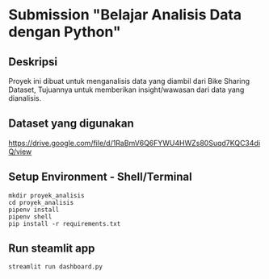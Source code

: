 # Submission "Belajar Analisis Data dengan Python"

## Deskripsi

Proyek ini dibuat untuk menganalisis data yang diambil dari Bike Sharing Dataset, Tujuannya untuk memberikan insight/wawasan dari data yang dianalisis.

## Dataset yang digunakan

https://drive.google.com/file/d/1RaBmV6Q6FYWU4HWZs80Suqd7KQC34diQ/view

## Setup Environment - Shell/Terminal

```
mkdir proyek_analisis
cd proyek_analisis
pipenv install
pipenv shell
pip install -r requirements.txt
```

## Run steamlit app

```
streamlit run dashboard.py
```
